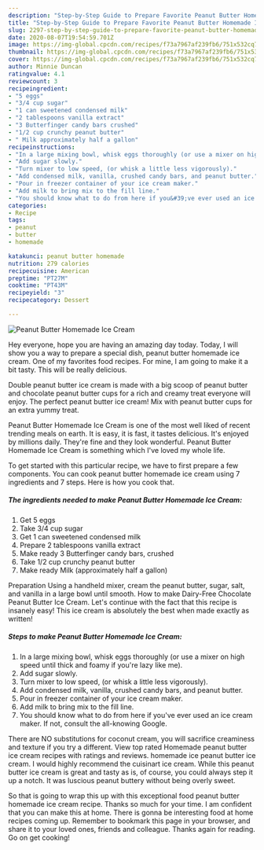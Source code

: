 ```yaml
---
description: "Step-by-Step Guide to Prepare Favorite Peanut Butter Homemade Ice Cream"
title: "Step-by-Step Guide to Prepare Favorite Peanut Butter Homemade Ice Cream"
slug: 2297-step-by-step-guide-to-prepare-favorite-peanut-butter-homemade-ice-cream
date: 2020-08-07T19:54:59.701Z
image: https://img-global.cpcdn.com/recipes/f73a7967af239fb6/751x532cq70/peanut-butter-homemade-ice-cream-recipe-main-photo.jpg
thumbnail: https://img-global.cpcdn.com/recipes/f73a7967af239fb6/751x532cq70/peanut-butter-homemade-ice-cream-recipe-main-photo.jpg
cover: https://img-global.cpcdn.com/recipes/f73a7967af239fb6/751x532cq70/peanut-butter-homemade-ice-cream-recipe-main-photo.jpg
author: Minnie Duncan
ratingvalue: 4.1
reviewcount: 3
recipeingredient:
- "5 eggs"
- "3/4 cup sugar"
- "1 can sweetened condensed milk"
- "2 tablespoons vanilla extract"
- "3 Butterfinger candy bars crushed"
- "1/2 cup crunchy peanut butter"
- " Milk approximately half a gallon"
recipeinstructions:
- "In a large mixing bowl, whisk eggs thoroughly (or use a mixer on high speed until thick and foamy if you&#39;re lazy like me)."
- "Add sugar slowly."
- "Turn mixer to low speed, (or whisk a little less vigorously)."
- "Add condensed milk, vanilla, crushed candy bars, and peanut butter."
- "Pour in freezer container of your ice cream maker."
- "Add milk to bring mix to the fill line."
- "You should know what to do from here if you&#39;ve ever used an ice cream maker. If not, consult the all-knowing Google."
categories:
- Recipe
tags:
- peanut
- butter
- homemade

katakunci: peanut butter homemade 
nutrition: 279 calories
recipecuisine: American
preptime: "PT27M"
cooktime: "PT43M"
recipeyield: "3"
recipecategory: Dessert

---
```



![Peanut Butter Homemade Ice Cream](https://img-global.cpcdn.com/recipes/f73a7967af239fb6/751x532cq70/peanut-butter-homemade-ice-cream-recipe-main-photo.jpg)

Hey everyone, hope you are having an amazing day today. Today, I will show you a way to prepare a special dish, peanut butter homemade ice cream. One of my favorites food recipes. For mine, I am going to make it a bit tasty. This will be really delicious.

Double peanut butter ice cream is made with a big scoop of peanut butter and chocolate peanut butter cups for a rich and creamy treat everyone will enjoy. The perfect peanut butter ice cream! Mix with peanut butter cups for an extra yummy treat.

Peanut Butter Homemade Ice Cream is one of the most well liked of recent trending meals on earth. It is easy, it is fast, it tastes delicious. It's enjoyed by millions daily. They're fine and they look wonderful. Peanut Butter Homemade Ice Cream is something which I've loved my whole life.


To get started with this particular recipe, we have to first prepare a few components. You can cook peanut butter homemade ice cream using 7 ingredients and 7 steps. Here is how you cook that.

<!--inarticleads1-->

##### The ingredients needed to make Peanut Butter Homemade Ice Cream:

1. Get 5 eggs
1. Take 3/4 cup sugar
1. Get 1 can sweetened condensed milk
1. Prepare 2 tablespoons vanilla extract
1. Make ready 3 Butterfinger candy bars, crushed
1. Take 1/2 cup crunchy peanut butter
1. Make ready  Milk (approximately half a gallon)


Preparation Using a handheld mixer, cream the peanut butter, sugar, salt, and vanilla in a large bowl until smooth. How to make Dairy-Free Chocolate Peanut Butter Ice Cream. Let&#39;s continue with the fact that this recipe is insanely easy! This ice cream is absolutely the best when made exactly as written! 

<!--inarticleads2-->

##### Steps to make Peanut Butter Homemade Ice Cream:

1. In a large mixing bowl, whisk eggs thoroughly (or use a mixer on high speed until thick and foamy if you&#39;re lazy like me).
1. Add sugar slowly.
1. Turn mixer to low speed, (or whisk a little less vigorously).
1. Add condensed milk, vanilla, crushed candy bars, and peanut butter.
1. Pour in freezer container of your ice cream maker.
1. Add milk to bring mix to the fill line.
1. You should know what to do from here if you&#39;ve ever used an ice cream maker. If not, consult the all-knowing Google.


There are NO substitutions for coconut cream, you will sacrifice creaminess and texture if you try a different. View top rated Homemade peanut butter ice cream recipes with ratings and reviews. homemade ice peanut butter ice cream. I would highly recommend the cuisinart ice cream. While this peanut butter ice cream is great and tasty as is, of course, you could always step it up a notch. It was luscious peanut buttery without being overly sweet. 

So that is going to wrap this up with this exceptional food peanut butter homemade ice cream recipe. Thanks so much for your time. I am confident that you can make this at home. There is gonna be interesting food at home recipes coming up. Remember to bookmark this page in your browser, and share it to your loved ones, friends and colleague. Thanks again for reading. Go on get cooking!
